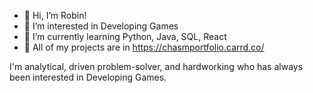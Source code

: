 - 👋 Hi, I’m Robin!
- 👀 I’m interested in Developing Games
- 🌱 I’m currently learning Python, Java, SQL, React
- 💞️ All of my projects are in https://chasmportfolio.carrd.co/

<!---
Chasm07/Chasm07 is a ✨ special ✨ repository because its `README.md` (this file) appears on your GitHub profile.
You can click the Preview link to take a look at your changes.
--->
I'm analytical, driven problem-solver, and hardworking who has always been interested in Developing Games.
